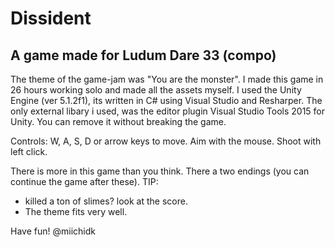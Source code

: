# Dissident

## A game made for Ludum Dare 33 (compo)


The theme of the game-jam was "You are the monster".
I made this game in 26 hours working solo and made all the assets myself. 
I used the Unity Engine (ver 5.1.2f1), its written in C# using Visual Studio and Resharper. 
The only external libary i used, was the editor plugin Visual Studio Tools 2015 for Unity. 
You can remove it without breaking the game.


Controls: W, A, S, D or arrow keys to move. Aim with the mouse. Shoot with left click.


There is more in this game than you think.
There a two endings (you can continue the game after these).
TIP: 
- killed a ton of slimes? look at the score.
- The theme fits very well.

Have fun!
 @miichidk
